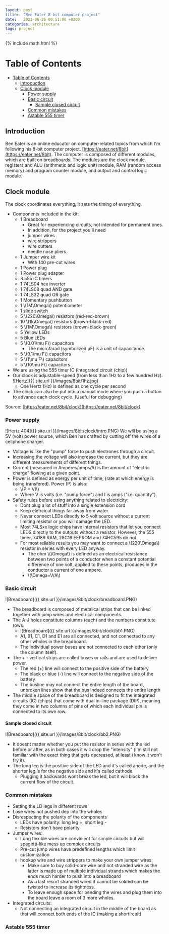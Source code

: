 ```yaml
---
layout: post
title:  "Ben Eater 8-bit computer project"
date:   2021-06-26 00:51:00 +0200
categories: architecture
tags: project
---
```

{% include math.html %}
<!--more-->

# Table of Contents
- [Table of Contents](#table-of-contents)
  - [Introduction](#introduction)
  - [Clock module](#clock-module)
    - [Power supply](#power-supply)
    - [Basic circuit](#basic-circuit)
      - [Sample closed circuit](#sample-closed-circuit)
    - [Common mistakes](#common-mistakes)
    - [Astable 555 timer](#astable-555-timer)

## Introduction
Ben Eater is an online educator on computer-related topics from which I'm following his 8-bit computer project. [https://eater.net/8bit](https://eater.net/8bit). The computer is composed of different modules, which are built on breadboards. The modules are the clock module, registers and ALU (arithmetic and logic unit) module, RAM (random access memory) and program counter module, and output and control logic module.

##  Clock module
The clock coordinates everything, it sets the timing of everything.
* Components included in the kit:
  * 1 Breadboard
    * Great for experiencing circuits, not intended for permanent ones.
    * In addition, for the project you'll need
    * jumper wires
    * wire strippers
    * wire cutters
    * needle nose pliers
  * 1 Jumper wire kit
    * With 140 pre-cut wires
  * 1 Power plug
  * 1 Power plug adapter
  * 3 555 IC timers
  * 1 74LS04 hex inverter
  * 1 74LS08 quad AND gate
  * 1 74LS32 quad OR gate
  * 1 Momentary pushbutton
  * 1 \\(1M\Omega\\) potentiometer
  * 1 slide switch
  * 5 \\(220\Omega\\) resistors (red-red-brown)
  * 10 \\(1k\Omega\\) resistors (brown-black-red)
  * 5 \\(1M\Omega\\) resistors (brown-black-green)
  * 5 Yellow LEDs
  * 5 Blue LEDs
  * 5 \\(0.01\mu F\\) capacitors
    * The microfarad (symbolized µF) is a unit of capacitance.
  * 5 \\(0.1\mu F\\) capacitors
  * 5 \\(1\mu F\\) capacitors
  * 5 \\(10\mu F\\) capacitors
* We are using the 555 timer IC (integrated circuit (chip))
* Our clock is adjustable-speed (from less than 1Hz to a few hundred Hz).
![Hertz]({{ site.url }}/images/8bit/1hz.jpg)
   *  One Hertz (Hz) is defined as one cycle per second
* The clock can also be put into a manual mode where you push a button to advance each clock cycle. (Useful for debugging)


Source: [https://eater.net/8bit/clock](https://eater.net/8bit/clock)

### Power supply
![Hertz 404]({{ site.url }}/images/8bit/clock/intro.PNG)
We will be using a 5V (volt) power source, which Ben has crafted by cutting off the wires of a cellphone charger.
* Voltage is like the "pump" force to push electrones through a circuit.
* Increasing the voltage will also increase the current, but they are different measurements of different things.
* Current (measured in Amperes/amps/A) is the amount of "electric charge" flowing at a given point.
* Power is defined as energy per unit of time, (rate at which energy is being transfered). Power (P) is also:
  * \\(P = VI\\)
  * Where V is volts (i.e. "pump force") and I is amps ("i.e. quantity").
* Safety rules before using anything related to electricity:
  * Dont plug a lot of stuff into a single extension cord
  * Keep eletrcical things far away from water
  * Never connect LEDs directly to  5 volt source without a current limiting resistor or you will damage the LED.
  * Most 74LSxx logic chips have internal resistors that let you connect LEDS directly to the outputs without a resistor. However, the 555 timer, 74189 RAM, 28C16 EEPROM and 74HC595 do not.
  * For most reliable results you may want to connect a \\(220\Omega\\) resistor in series with every LED anyway. 
    * The ohm  \\(\Omega\\) is defined as an electrical resistance between two points of a conductor when a constant potential difference of one volt, applied to these points, produces in the conductor a current of one ampere.
    * \\(\Omega=V/A\\)

### Basic circuit
![Breadboard]({{ site.url }}/images/8bit/clock/breadboard.PNG)
* The breadboard is composed of metalical strips that can be linked together with jump wires and electrical components.
* The A-J holes constitute columns (each) and the numbers constitute rows.
  * ![Breadboard]({{ site.url }}/images/8bit/clock/bb1.PNG)
  * A1, B1, C1, D1 and E1 are all connected, and not connected to any other wholes in the breadboard.
  * The individual power buses are not connected to each other (only the column itself).
* The + - vertical strips are called buses or rails and are used to deliver power.
  * The red (+) line will connect to the positive side of the battery
  * The black or blue (-) line will connect to the negative side of the battery
  * The busline may not connect the entire length of the board, unbroken lines show that the bus indeed connects the entire length
* The middle space of the breadboard is designed to fit the integrated circuits (IC) (chips) that come with dual in-line package (DIP), meaning they come in two columns of pins of which each individual pin is connected to its own row.

#### Sample closed circuit
![Breadboard]({{ site.url }}/images/8bit/clock/bb2.PNG)
* It doesnt matter whether you put the resistor in series with the led before or after, as in both cases it will drop the "intensity" (i'm still not familiar with the exact thing that gets decreased, at least i know it won't fry it).
* The long leg is the positive side of the LED and it's called anode, and the shorter leg is for the negative side and it's called cathode.
  * Plugging it backwards wont break the led, but it will block the current flow of the circuit.

### Common mistakes
* Setting the LD legs in different rows
* Lose wires not pushed dep into the wholes
* Disrespecting the polarity of the components
  * LEDs have polarity: long leg +, short leg -
  * Resistors don't have polarity
* Jumper wires:
  * Long flexible wires are convinient for simple circuits but will spagetti-like mess up complex circuits
  * Pre-cut jump wires have predefined lengths which limit customization
  * hookup wire and wire strippers to make your own jumper wires:
    * Make sure to buy solid-core wire and not stranded wire as the latter is made up of multiple individual strands which makes the ends much harder to push into a breadboard
    * As a last resort stranded wired if cannot be solded can be twisted to increase its tightness.
    * To leave enough space for bending the wires and plug them into the board leave a room of 3 more wholes.
* Integrated circuits:
  * Not connecting an integrated circuit in the middle of the board as that will connect both ends of the IC (making a shortircuit)

### Astable 555 timer


